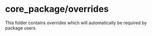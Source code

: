 # core_package/overrides

This folder contains overrides which will automatically be required by package users.
